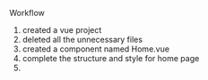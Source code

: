 Workflow
1. created a vue project
2. deleted all the unnecessary files
3. created a component named Home.vue
4. complete the structure and style for home page
5. 